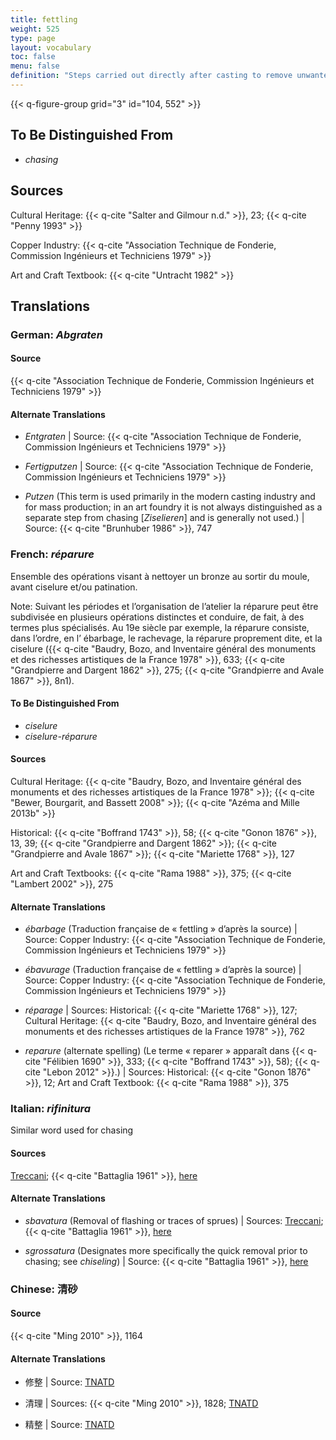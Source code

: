 ```yaml
---
title: fettling
weight: 525
type: page
layout: vocabulary
toc: false
menu: false
definition: "Steps carried out directly after casting to remove unwanted features, including oxidized metal, %%sprues%%, %%core pins%%, %%flashing%%, etc. Fettling may entail the use of power tools and/or hand tools such as saws, chisels, hammers, coarse files, and abrasives."
---
```


{{< q-figure-group grid="3" id="104, 552" >}}

## To Be Distinguished From

- *chasing*

## Sources

Cultural Heritage: {{< q-cite "Salter and Gilmour n.d." >}}, 23; {{< q-cite "Penny 1993" >}}

Copper Industry: {{< q-cite "Association Technique de Fonderie, Commission Ingénieurs et Techniciens 1979" >}}

Art and Craft Textbook: {{< q-cite "Untracht 1982" >}}

## Translations

<div class="accordion">

### **German**: *Abgraten*

#### Source

{{< q-cite "Association Technique de Fonderie, Commission Ingénieurs et Techniciens 1979" >}}

#### Alternate Translations

- *Entgraten* | Source: {{< q-cite "Association Technique de Fonderie, Commission Ingénieurs et Techniciens 1979" >}}

- *Fertigputzen* | Source: {{< q-cite "Association Technique de Fonderie, Commission Ingénieurs et Techniciens 1979" >}}

- *Putzen* (This term is used primarily in the modern casting industry and for mass production; in an art foundry it is not always distinguished as a separate step from chasing [*Ziselieren*] and is generally not used.) | Source: {{< q-cite "Brunhuber 1986" >}}, 747

### **French**: *réparure*

Ensemble des opérations visant à nettoyer un bronze au sortir du moule, avant ciselure et/ou patination.

<div class="backmatter">
Note: Suivant les périodes et l’organisation de l’atelier la réparure peut être subdivisée en plusieurs opérations distinctes et conduire, de fait, à des termes plus spécialisés. Au 19e siècle par exemple, la réparure consiste, dans l’ordre, en l’ ébarbage, le rachevage, la réparure proprement dite, et la ciselure ({{< q-cite "Baudry, Bozo, and Inventaire général des monuments et des richesses artistiques de la France 1978" >}}, 633; {{< q-cite "Grandpierre and Dargent 1862" >}}, 275; {{< q-cite "Grandpierre and Avale 1867" >}}, 8n1).
</div>

#### To Be Distinguished From

- *ciselure*
- *ciselure-réparure*

#### Sources

Cultural Heritage: {{< q-cite "Baudry, Bozo, and Inventaire général des monuments et des richesses artistiques de la France 1978" >}}; {{< q-cite "Bewer, Bourgarit, and Bassett 2008" >}}; {{< q-cite "Azéma and Mille 2013b" >}}

Historical: {{< q-cite "Boffrand 1743" >}}, 58; {{< q-cite "Gonon 1876" >}}, 13, 39; {{< q-cite "Grandpierre and Dargent 1862" >}}; {{< q-cite "Grandpierre and Avale 1867" >}}; {{< q-cite "Mariette 1768" >}}, 127

Art and Craft Textbooks: {{< q-cite "Rama 1988" >}}, 375; {{< q-cite "Lambert 2002" >}}, 275

#### Alternate Translations

- *ébarbage* (Traduction française de « fettling » d’après la source) | Source: Copper Industry: {{< q-cite "Association Technique de Fonderie, Commission Ingénieurs et Techniciens 1979" >}}

- *ébavurage* (Traduction française de « fettling » d’après la source) | Source: Copper Industry: {{< q-cite "Association Technique de Fonderie, Commission Ingénieurs et Techniciens 1979" >}}

- *réparage* | Sources: Historical: {{< q-cite "Mariette 1768" >}}, 127; Cultural Heritage: {{< q-cite "Baudry, Bozo, and Inventaire général des monuments et des richesses artistiques de la France 1978" >}}, 762

- *reparure* (alternate spelling) (Le terme « reparer » apparaît dans {{< q-cite "Félibien 1690" >}}, 333; {{< q-cite "Boffrand 1743" >}}, 58); {{< q-cite "Lebon 2012" >}}.) | Sources: Historical: {{< q-cite "Gonon 1876" >}}, 12; Art and Craft Textbook: {{< q-cite "Rama 1988" >}}, 375

### **Italian**: *rifinitura*

Similar word used for chasing

#### Sources

[Treccani](https://www.treccani.it/enciclopedia/fusione_%28Enciclopedia-Italiana%29/); {{< q-cite "Battaglia 1961" >}}, [here](http://www.gdli.it/pdf_viewer/Scripts/pdf.js/web/viewer.asp?file=/PDF/GDLI16/GDLI_16_ocr_264.pdf&parola=rifinitura)

#### Alternate Translations

- *sbavatura* (Removal of flashing or traces of sprues) | Sources: [Treccani](http://www.treccani.it/vocabolario/sbavatura1/); {{< q-cite "Battaglia 1961" >}}, [here](http://www.gdli.it/pdf_viewer/Scripts/pdf.js/web/viewer.asp?file=/PDF/GDLI17/GDLI_17_ocr_671.pdf&parola=sbavatura)

- *sgrossatura* (Designates more specifically the quick removal prior to chasing; see *chiseling*) | Source: {{< q-cite "Battaglia 1961" >}}, [here](http://www.gdli.it/pdf_viewer/Scripts/pdf.js/web/viewer.asp?file=/PDF/GDLI10/GDLI_10_ocr_700.pdf&parola=sgrossatura)

### **Chinese**: 清砂

#### Source

{{< q-cite "Ming 2010" >}}, 1164   

#### Alternate Translations

- 修整 | Source: [TNATD](https://terms.naer.edu.tw/detail/634620/?index=3)

- 清理 | Sources: {{< q-cite "Ming 2010" >}}, 1828; [TNATD](https://terms.naer.edu.tw/detail/627107/?index=2)

- 精整 | Source: [TNATD](https://terms.naer.edu.tw/detail/14194174/?index=5)

</div>

